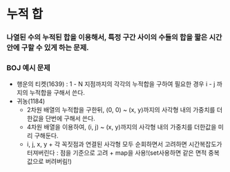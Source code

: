 # 누적 합

### 나열된 수의 누적된 합을 이용해서, 특정 구간 사이의 수들의 합을 짧은 시간 안에 구할 수 있게 하는 문제.

### BOJ 예시 문제
  - 행운의 티켓(1639) : 1 - N 지점까지의 각각의 누적합을 구하여 필요한 경우 i - j 까지의 누적합을 구해서 쓴다.
  - 귀농(1184) 
    - 2차원 배열의 누적합을 구한뒤, (0, 0) ~ (x, y)까지의 사각형 내의 가중치를 더한값을 단번에 구해서 쓴다.
    - 4차원 배열을 이용하여, (i, j) ~ (x, y)까지의 사각형 내의 가중치를 더한값을 미리 구해둔다.
    - i, j, x, y + 각 꼭짓점과 연결된 사각형 모두 순회하면서 고려하면 시간복잡도가 터져버린다 : 점을 기준으로 고려 + map을 사용!(set사용하면 같은 면적 중복값으로 버려버림!)
    
